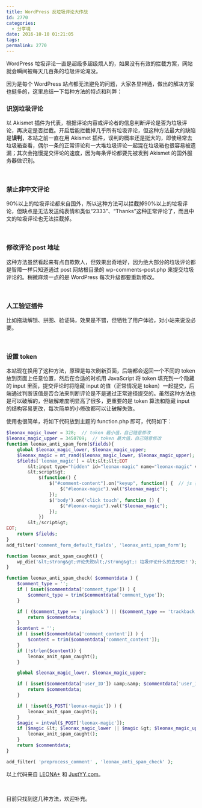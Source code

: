 ```yaml
---
title: WordPress 反垃圾评论大作战
id: 2770
categories:
  - 分享境
date: 2016-10-10 01:21:05
tags:
permalink: 2770
---
```


WordPress 垃圾评论一直是超级多超级烦人的，如果没有有效的拦截方案，网站就会瞬间被每天几百条的垃圾评论淹没。

因为是每个 WordPress 站点都无法避免的问题，大家各显神通，做出的解决方案也挺多的，这里总结一下每种方法的特点和利弊：<!--more-->

### 识别垃圾评论

以 Akismet 插件为代表，根据评论内容或评论者的信息判断评论是否为垃圾评论，再决定是否拦截。开启后能拦截掉几乎所有垃圾评论，但这种方法最大的缺陷是**误判**，本站之前一直在用 Akismet 插件，误判的概率还是挺大的，即使经常去垃圾箱查看，偶尔一条的正常评论和一大堆垃圾评论一起混在垃圾箱也很容易被遗漏；其次会拖慢提交评论的速度，因为每条评论都要先被发到 Akismet 的国外服务器做识别。

&nbsp;

### 禁止非中文评论

90%以上的垃圾评论都来自国外，所以这种方法可以拦截掉90%以上的垃圾评论，但缺点是无法发送纯表情和类似“2333”、“Thanks”这种正常评论了，而且中文的垃圾评论也无法拦截掉。

&nbsp;

### 修改评论 post 地址

这种方法虽然看起来有点自欺欺人，但效果出奇地好，因为绝大部分的垃圾评论都是智障一样只知道通过 post 网站根目录的 wp-comments-post.php 来提交垃圾评论的。稍微麻烦一点的是 WordPress 每次升级都要重新修改。

&nbsp;

### 人工验证插件

比如拖动解锁、拼图、验证码，效果是不错，但牺牲了用户体验，对小站来说没必要。

&nbsp;

### 设置 token

本站现在换用了这种方法，原理是每次刷新页面，后端都会返回一个不同的 token 放到页面上任意位置，然后在合适的时机用 JavaScript 将 token 填充到一个隐藏的 input 里面，提交评论时将隐藏 input 的值（正常情况是 token）一起提交，后端通过判断该值是否合法来判断评论是不是通过正常途径提交的。虽然这种方法也是可以破解的，但破解难度明显高了很多，更重要的是 token 算法和隐藏 input 的结构容易更改，每次简单的小修改都可以让破解失效。

使用也很简单，将如下代码放到主题的 function.php 即可，代码如下：

```php
$leonax_magic_lower = 328;  // token 最小值，自己随意修改
$leonax_magic_upper = 3450709;  // token 最大值，自己随意修改
function leonax_anti_spam_form($fields){
    global $leonax_magic_lower, $leonax_magic_upper;
    $leonax_magic = mt_rand($leonax_magic_lower, $leonax_magic_upper);  // 放在页面的token值，是一个随机数，每次都不同
    $fields['leonax_magic'] = &lt;&lt;&lt;EOT
        &lt;input type="hidden" id="leonax-magic" name="leonax-magic" value="0"&gt;  // 隐藏的 input
        &lt;script&gt;
            $(function() {
                $("#comment-content").on("keyup", function() {  // js 检测到触发 keyup、click 或 touch 事件时填充 token
                    $("#leonax-magic").val("$leonax_magic");
                });
                $('body').on('click touch', function () {
                    $("#leonax-magic").val("$leonax_magic");
                });
            })
        &lt;/script&gt;
EOT;
    return $fields;
}
add_filter('comment_form_default_fields', 'leonax_anti_spam_form');

function leonax_anit_spam_caught() {
    wp_die('&lt;strong&gt;评论失败&lt;/strong&gt;: 垃圾评论什么的去死吧！');
}

function leonax_anti_spam_check( $commentdata ) {
    $comment_type = '';
    if ( isset($commentdata['comment_type']) ) {
        $comment_type = trim($commentdata['comment_type']);
    }

    if ( ($comment_type == 'pingback') || ($comment_type == 'trackback') ) {
        return $commentdata;
    }
    $content = '';
    if ( isset($commentdata['comment_content']) ) {
        $content = trim($commentdata['comment_content']);
    }
    if (!strlen($content)) {
        leonax_anit_spam_caught();
    }

    global $leonax_magic_lower, $leonax_magic_upper;

    if ( isset($commentdata['user_ID']) &amp;&amp; $commentdata['user_ID'] ) { // 登陆用户不做判断
        return $commentdata;
    }

    if ( !isset($_POST['leonax-magic']) ) {
        leonax_anit_spam_caught();
    }
    $magic = intval($_POST['leonax-magic']);
    if ($magic &lt; $leonax_magic_lower || $magic &gt; $leonax_magic_upper) {  // token 值在上面设置的最大值和最小值之间才合法
        leonax_anit_spam_caught();
    }
    return $commentdata;
}

add_filter( 'preprocess_comment' , 'leonax_anti_spam_check' );
```

以上代码来自 [LEONA+](https://leonax.net/p/6732/block-spam-comments-from-web-page/) 和 [JustYY.com](https://justyy.com/archives/1558)。

&nbsp;

目前只找到这几种方法，欢迎补充。